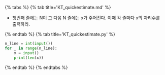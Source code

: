 {% tabs %}
{% tab title='KT_quickestimate.md' %}

* 첫번째 줄에는 N이 그 다음 N 줄에는 x가 주어진다. 이때 각 줄마다 x의 자리수를 출력하라.

{% endtab %}
{% tab title='KT_quickestimate.py' %}

```py
n_line = int(input())
for _ in range(n_line):
    x = input()
    print(len(x))
```

{% endtab %}
{% endtabs %}
